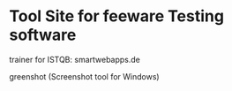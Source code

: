 Tool Site for feeware Testing software
======================================


trainer for ISTQB: 
smartwebapps.de


greenshot (Screenshot tool for Windows)